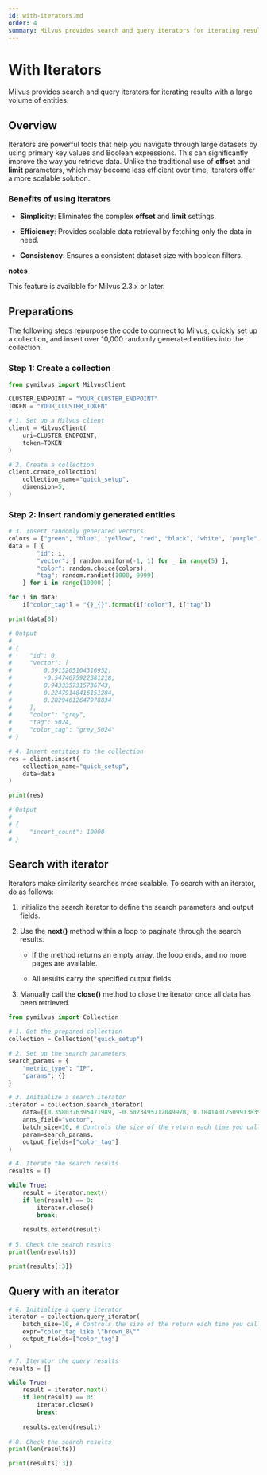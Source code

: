 ```yaml
---
id: with-iterators.md
order: 4
summary: Milvus provides search and query iterators for iterating results with a large volume of entities.
---
```


# With Iterators

Milvus provides search and query iterators for iterating results with a large volume of entities.

## Overview

Iterators are powerful tools that help you navigate through large datasets by using primary key values and Boolean expressions. This can significantly improve the way you retrieve data. Unlike the traditional use of __offset__ and __limit__ parameters, which may become less efficient over time, iterators offer a more scalable solution.

### Benefits of using iterators

- __Simplicity__: Eliminates the complex __offset__ and __limit__ settings.

- __Efficiency__: Provides scalable data retrieval by fetching only the data in need.

- __Consistency__: Ensures a consistent dataset size with boolean filters.

<div class="admonition note">

<p><b>notes</b></p>

<p>This feature is available for Milvus 2.3.x or later.</p>

</div>

## Preparations

The following steps repurpose the code to connect to Milvus, quickly set up a collection, and insert over 10,000 randomly generated entities into the collection.

### Step 1: Create a collection

```python
from pymilvus import MilvusClient

CLUSTER_ENDPOINT = "YOUR_CLUSTER_ENDPOINT"
TOKEN = "YOUR_CLUSTER_TOKEN"

# 1. Set up a Milvus client
client = MilvusClient(
    uri=CLUSTER_ENDPOINT,
    token=TOKEN 
)

# 2. Create a collection
client.create_collection(
    collection_name="quick_setup",
    dimension=5,
)
```

### Step 2: Insert randomly generated entities

```python
# 3. Insert randomly generated vectors 
colors = ["green", "blue", "yellow", "red", "black", "white", "purple", "pink", "orange", "brown", "grey"]
data = [ {
        "id": i, 
        "vector": [ random.uniform(-1, 1) for _ in range(5) ], 
        "color": random.choice(colors), 
        "tag": random.randint(1000, 9999) 
    } for i in range(10000) ]

for i in data:
    i["color_tag"] = "{}_{}".format(i["color"], i["tag"])

print(data[0])

# Output
#
# {
#     "id": 0,
#     "vector": [
#         0.5913205104316952,
#         -0.5474675922381218,
#         0.9433357315736743,
#         0.22479148416151284,
#         0.28294612647978834
#     ],
#     "color": "grey",
#     "tag": 5024,
#     "color_tag": "grey_5024"
# }

# 4. Insert entities to the collection
res = client.insert(
    collection_name="quick_setup",
    data=data
)

print(res)

# Output
#
# {
#     "insert_count": 10000
# }
```

## Search with iterator

Iterators make similarity searches more scalable. To search with an iterator, do as follows:

1. Initialize the search iterator to define the search parameters and output fields.

1. Use the __next()__ method within a loop to paginate through the search results.

    - If the method returns an empty array, the loop ends, and no more pages are available.

    - All results carry the specified output fields.

1. Manually call the __close()__ method to close the iterator once all data has been retrieved.

```python
from pymilvus import Collection

# 1. Get the prepared collection
collection = Collection("quick_setup")

# 2. Set up the search parameters
search_params = {
    "metric_type": "IP",
    "params": {}
}

# 3. Initialize a search iterator
iterator = collection.search_iterator(
    data=[[0.3580376395471989, -0.6023495712049978, 0.18414012509913835, -0.26286205330961354, 0.9029438446296592]],
    anns_field="vector",
    batch_size=10, # Controls the size of the return each time you call next()
    param=search_params,
    output_fields=["color_tag"]
)

# 4. Iterate the search results
results = []

while True:
    result = iterator.next()
    if len(result) == 0:
        iterator.close()
        break;
        
    results.extend(result)
    
# 5. Check the search results
print(len(results))

print(results[:3])
```

## Query with an iterator

```python
# 6. Initialize a query iterator
iterator = collection.query_iterator(
    batch_size=10, # Controls the size of the return each time you call next()
    expr="color_tag like \"brown_8\""
    output_fields=["color_tag"]
)

# 7. Iterator the query results
results = []

while True:
    result = iterator.next()
    if len(result) == 0:
        iterator.close()
        break;
        
    results.extend(result)
    
# 8. Check the search results
print(len(results))

print(results[:3])
```
